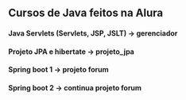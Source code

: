 ## Cursos de Java feitos na Alura  
  
#### Java Servlets (Servlets, JSP, JSLT) -> gerenciador  
#### Projeto JPA e hibertate -> projeto_jpa  
#### Spring boot 1 -> projeto forum  
#### Spring boot 2 -> continua projeto forum